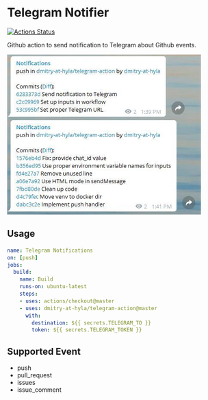 # Telegram Notifier

[![Actions Status](https://github.com/dmitry-at-hyla/telegram-action/workflows/Notify/badge.svg)](https://github.com/dmitry-at-hyla/telegram-action/actions)

Github action to send notification to Telegram about Github events.

![](images/push-notifications.jpg)

## Usage

```yml
name: Telegram Notifications
on: [push]
jobs:
  build:
    name: Build
    runs-on: ubuntu-latest
    steps:
    - uses: actions/checkout@master
    - uses: dmitry-at-hyla/telegram-action@master
      with:
        destination: ${{ secrets.TELEGRAM_TO }}
        token: ${{ secrets.TELEGRAM_TOKEN }}
```

## Supported Event

* push
* pull_request
* issues
* issue_comment
